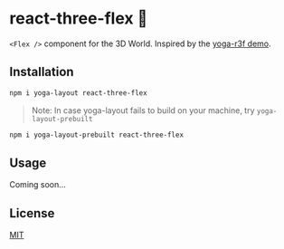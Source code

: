 # react-three-flex 💠

`<Flex />` component for the 3D World. Inspired by the [yoga-r3f demo](https://codesandbox.io/s/yoga-r3f-lgl0j).

## Installation

```sh
npm i yoga-layout react-three-flex
```

> Note: In case yoga-layout fails to build on your machine, try `yoga-layout-prebuilt`

```sh
npm i yoga-layout-prebuilt react-three-flex
```

## Usage

Coming soon...

## License

[MIT](LICENSE)
